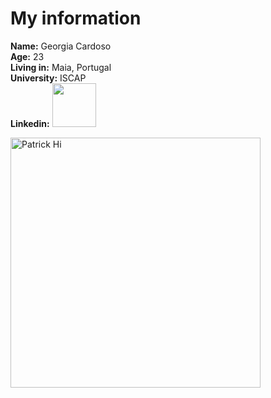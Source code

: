 
# My information

**Name:** Georgia Cardoso <br /> 
**Age:** 23 <br /> 
**Living in:** Maia, Portugal <br /> 
**University:** ISCAP <br /> 
**Linkedin:** 
<a href='https://www.linkedin.com/in/georgia-cardoso-a895161a3/'>
  <img width="70" src='https://img.shields.io/badge/LinkedIn-0077B5?style=for-the-badge&logo=linkedin&logoColor=white'>
</a>



<img aling="right" alt="Patrick Hi" width="400" src="https://media3.giphy.com/media/v1.Y2lkPTc5MGI3NjExdm9tYnF5dmkxZXI3cGV0ZHQ2OTM1emM1aTNtYmRtdzRkZ3pwbjk2bSZlcD12MV9pbnRlcm5hbF9naWZfYnlfaWQmY3Q9Zw/3ogwFGEHrVxusDbDjO/giphy.gif">
